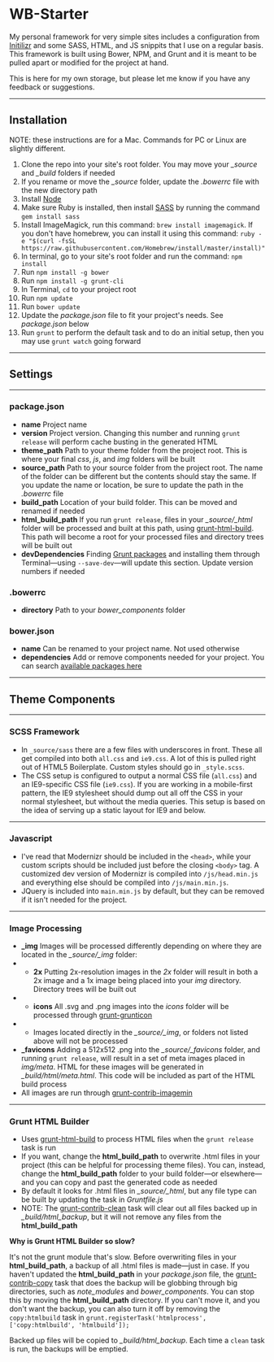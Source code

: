 WB-Starter
==========

My personal framework for very simple sites includes a configuration from [Initilizr](http://www.initializr.com) and some SASS, HTML, and JS snippits that I use on a regular basis. This framework is built using Bower, NPM, and Grunt and it is meant to be pulled apart or modified for the project at hand.

This is here for my own storage, but please let me know if you have any feedback or suggestions.

---
## Installation
NOTE: these instructions are for a Mac. Commands for PC or Linux are slightly different.

1. Clone the repo into your site's root folder. You may move your *_source* and *_build* folders if needed
8. If you rename or move the *_source* folder, update the *.bowerrc* file with the new directory path
2. Install [Node](http://nodejs.org/)
3. Make sure Ruby is installed, then install [SASS](http://sass-lang.com/) by running the command `gem install sass`
4. Install ImageMagick, run this command: `brew install imagemagick`. If you don't have homebrew, you can install it using this command: `ruby -e "$(curl -fsSL https://raw.githubusercontent.com/Homebrew/install/master/install)"`
5. In terminal, go to your site's root folder and run the command: `npm install`
6. Run `npm install -g bower`
7. Run `npm install -g grunt-cli`
9. In Terminal, `cd` to your project root
10. Run `npm update`
11. Run `bower update`
12. Update the *package.json* file to fit your project's needs. See *package.json* below
13. Run `grunt` to perform the default task and to do an initial setup, then you may use `grunt watch` going forward

---
## Settings
---
### package.json
- **name** Project name
- **version** Project version. Changing this number and running `grunt release` will perform cache busting in the generated HTML
- **theme_path** Path to your theme folder from the project root. This is where your final *css*, *js*, and *img* folders will be built
- **source_path** Path to your source folder from the project root. The name of the folder can be different but the contents should stay the same. If you update the name or location, be sure to update the path in the *.bowerrc* file
- **build_path** Location of your build folder. This can be moved and renamed if needed
- **html_build_path** If you run `grunt release`, files in your *_source/_html* folder will be processed and built at this path, using [grunt-html-build](https://www.npmjs.com/package/grunt-html-build). This path will become a root for your processed files and directory trees will be built out
- **devDependencies** Finding [Grunt packages](http://gruntjs.com/plugins) and installing them through Terminal—using `--save-dev`—will update this section. Update version numbers if needed

### .bowerrc
- **directory** Path to your *bower_components* folder

### bower.json
- **name** Can be renamed to your project name. Not used otherwise
- **dependencies** Add or remove components needed for your project. You can search [available packages here](http://bower.io/search/)

---
## Theme Components
---
### SCSS Framework
- In `_source/sass` there are a few files with underscores in front. These all get compiled into both `all.css` and `ie9.css`. A lot of this is pulled right out of HTML5 Boilerplate. Custom styles should go in `_style.scss`.
- The CSS setup is configured to output a normal CSS file (`all.css`) and an IE9-specific CSS file (`ie9.css`). If you are working in a mobile-first pattern, the IE9 stylesheet should dump out all off the CSS in your normal stylesheet, but without the media queries. This setup is based on the idea of serving up a static layout for IE9 and below.

---
### Javascript
- I've read that Modernizr should be included in the `<head>`, while your custom scripts should be included just before the closing `<body>` tag. A customized dev version of Modernizr is compiled into `/js/head.min.js` and everything else should be compiled into `/js/main.min.js`.
- JQuery is included into `main.min.js` by default, but they can be removed if it isn't needed for the project.

---
### Image Processing
- **_img** Images will be processed differently depending on where they are located in the *_source/_img* folder:
- - **2x** Putting 2x-resolution images in the *2x* folder will result in both a 2x image and a 1x image being placed into your *img* directory. Directory trees will be built out
- - **icons** All .svg and .png images into the *icons* folder will be processed through [grunt-grunticon](https://www.npmjs.com/package/grunt-grunticon)
- - Images located directly in the *_source/_img*, or folders not listed above will not be processed
- **_favicons** Adding a 512x512 .png into the *_source/_favicons* folder, and running `grunt release`, will result in a set of meta images placed in *img/meta*. HTML for these images will be generated in *_build/html/meta.html*. This code will be included as part of the HTML build process
- All images are run through [grunt-contrib-imagemin](https://www.npmjs.com/package/grunt-contrib-imagemin)

---
### Grunt HTML Builder
- Uses [grunt-html-build](https://www.npmjs.com/package/grunt-html-build) to process HTML files when the `grunt release` task is run
- If you want, change the **html_build_path** to overwrite .html files in your project (this can be helpful for processing theme files). You can, instead, change the **html_build_path** folder to your build folder—or elsewhere—and you can copy and past the generated code as needed
- By default it looks for .html files in *_source/_html*, but any file type can be built by updating the task in *Gruntfile.js*
- NOTE: The [grunt-contrib-clean](https://www.npmjs.com/package/grunt-contrib-clean) task will clear out all files backed up in *_build/html_backup*, but it will not remove any files from the **html_build_path**

**Why is Grunt HTML Builder so slow?**

It's not the grunt module that's slow. Before overwriting files in your **html_build_path**, a backup of all .html files is made—just in case. If you haven't updated the **html_build_path** in your *package.json* file, the [grunt-contrib-copy](https://www.npmjs.com/package/grunt-contrib-copy) task that does the backup will be globbing through big directories, such as *note_modules* and *bower_components*. You can stop this by moving the **html_build_path** directory. If you can't move it, and you don't want the backup, you can also turn it off by removing the `copy:htmlbuild` task in `grunt.registerTask('htmlprocess', ['copy:htmlbuild', 'htmlbuild']);`

Backed up files will be copied to *_build/html_backup*. Each time a `clean` task is run, the backups will be emptied.




